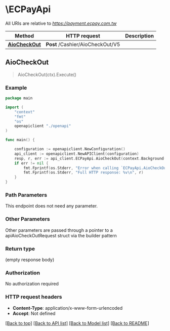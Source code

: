 # \ECPayApi

All URIs are relative to *https://payment.ecpay.com.tw*

Method | HTTP request | Description
------------- | ------------- | -------------
[**AioCheckOut**](ECPayApi.md#AioCheckOut) | **Post** /Cashier/AioCheckOut/V5 | 



## AioCheckOut

> AioCheckOut(ctx).Execute()



### Example

```go
package main

import (
    "context"
    "fmt"
    "os"
    openapiclient "./openapi"
)

func main() {

    configuration := openapiclient.NewConfiguration()
    api_client := openapiclient.NewAPIClient(configuration)
    resp, r, err := api_client.ECPayApi.AioCheckOut(context.Background(), ).Execute()
    if err != nil {
        fmt.Fprintf(os.Stderr, "Error when calling `ECPayApi.AioCheckOut``: %v\n", err)
        fmt.Fprintf(os.Stderr, "Full HTTP response: %v\n", r)
    }
}
```

### Path Parameters

This endpoint does not need any parameter.

### Other Parameters

Other parameters are passed through a pointer to a apiAioCheckOutRequest struct via the builder pattern


### Return type

 (empty response body)

### Authorization

No authorization required

### HTTP request headers

- **Content-Type**: application/x-www-form-urlencoded
- **Accept**: Not defined

[[Back to top]](#) [[Back to API list]](../README.md#documentation-for-api-endpoints)
[[Back to Model list]](../README.md#documentation-for-models)
[[Back to README]](../README.md)

